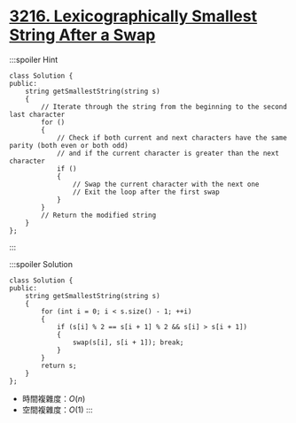 # [3216\. Lexicographically Smallest String After a Swap](https://leetcode.com/problems/lexicographically-smallest-string-after-a-swap/)

:::spoiler Hint
```cpp=
class Solution {
public:
    string getSmallestString(string s)
    {
        // Iterate through the string from the beginning to the second last character
        for ()
        {
            // Check if both current and next characters have the same parity (both even or both odd)
            // and if the current character is greater than the next character
            if ()
            {
                // Swap the current character with the next one
                // Exit the loop after the first swap
            }
        }
        // Return the modified string
    }
};

```
:::

:::spoiler Solution
```cpp=
class Solution {
public:
    string getSmallestString(string s)
    {
        for (int i = 0; i < s.size() - 1; ++i)
        {
            if (s[i] % 2 == s[i + 1] % 2 && s[i] > s[i + 1])
            {
                swap(s[i], s[i + 1]); break;
            }
        }
        return s;
    }
};
```
- 時間複雜度：$O(n)$
- 空間複雜度：$O(1)$
:::
